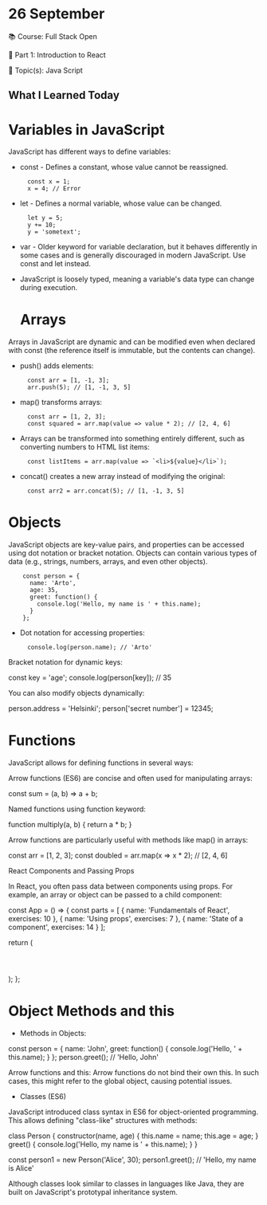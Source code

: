 # 26 September

📚 Course: Full Stack Open

🧩 Part 1: Introduction to React

🔖 Topic(s): Java Script

## What I Learned Today


# Variables in JavaScript

JavaScript has different ways to define variables:

- const - Defines a constant, whose value cannot be reassigned.

        const x = 1;
        x = 4; // Error


- let - Defines a normal variable, whose value can be changed.

        let y = 5;
        y += 10;
        y = 'sometext';


- var - Older keyword for variable declaration, but it behaves differently in some cases and is generally discouraged in modern JavaScript. Use const and let instead.


- JavaScript is loosely typed, meaning a variable's data type can change during execution.





  # Arrays

Arrays in JavaScript are dynamic and can be modified even when declared with const (the reference itself is immutable, but the contents can change).

- push() adds elements:

        const arr = [1, -1, 3];
        arr.push(5); // [1, -1, 3, 5]


- map() transforms arrays:

        const arr = [1, 2, 3];
        const squared = arr.map(value => value * 2); // [2, 4, 6]


- Arrays can be transformed into something entirely different, such as converting numbers to HTML list items:

        const listItems = arr.map(value => `<li>${value}</li>`);


- concat() creates a new array instead of modifying the original:

        const arr2 = arr.concat(5); // [1, -1, 3, 5]

# Objects

JavaScript objects are key-value pairs, and properties can be accessed using dot notation or bracket notation. Objects can contain various types of data (e.g., strings, numbers, arrays, and even other objects).

        const person = {
          name: 'Arto',
          age: 35,
          greet: function() {
            console.log('Hello, my name is ' + this.name);
          }
        };


- Dot notation for accessing properties:

        console.log(person.name); // 'Arto'


Bracket notation for dynamic keys:

const key = 'age';
console.log(person[key]); // 35


You can also modify objects dynamically:

person.address = 'Helsinki';
person['secret number'] = 12345;

# Functions

JavaScript allows for defining functions in several ways:

Arrow functions (ES6) are concise and often used for manipulating arrays:

const sum = (a, b) => a + b;


Named functions using function keyword:

function multiply(a, b) {
  return a * b;
}


Arrow functions are particularly useful with methods like map() in arrays:

const arr = [1, 2, 3];
const doubled = arr.map(x => x * 2); // [2, 4, 6]

React Components and Passing Props

In React, you often pass data between components using props. For example, an array or object can be passed to a child component:

const App = () => {
  const parts = [
    { name: 'Fundamentals of React', exercises: 10 },
    { name: 'Using props', exercises: 7 },
    { name: 'State of a component', exercises: 14 }
  ];

  return (
    <div>
      <Header course="Half Stack development" />
      <Content parts={parts} />
    </div>
  );
};

# Object Methods and this

- Methods in Objects:

const person = {
  name: 'John',
  greet: function() {
    console.log('Hello, ' + this.name);
  }
};
person.greet(); // 'Hello, John'


Arrow functions and this:
Arrow functions do not bind their own this. In such cases, this might refer to the global object, causing potential issues.

- Classes (ES6)

JavaScript introduced class syntax in ES6 for object-oriented programming. This allows defining "class-like" structures with methods:

class Person {
  constructor(name, age) {
    this.name = name;
    this.age = age;
  }
  greet() {
    console.log('Hello, my name is ' + this.name);
  }
}

const person1 = new Person('Alice', 30);
person1.greet(); // 'Hello, my name is Alice'


Although classes look similar to classes in languages like Java, they are built on JavaScript's prototypal inheritance system.




























